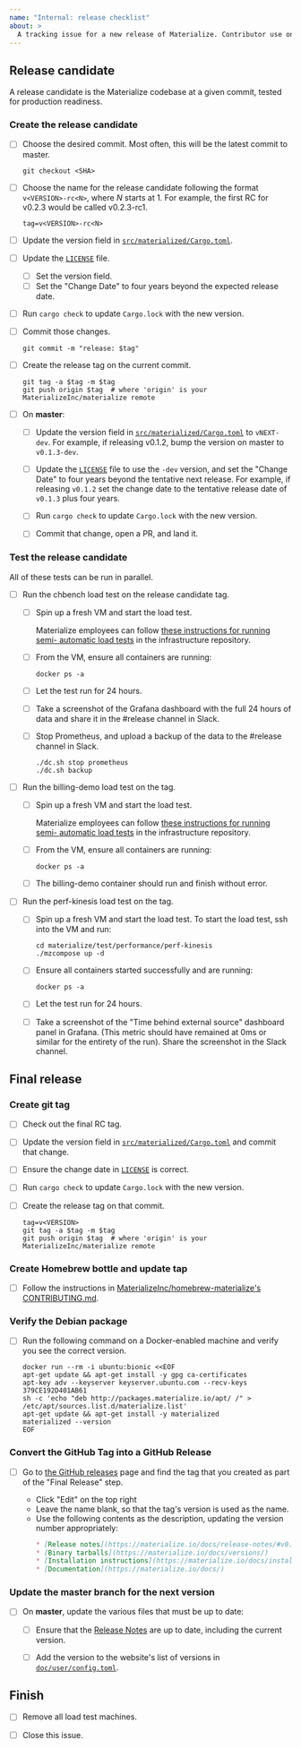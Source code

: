 ```yaml
---
name: "Internal: release checklist"
about: >
  A tracking issue for a new release of Materialize. Contributor use only.
---
```


## Release candidate

A release candidate is the Materialize codebase at a given commit, tested for
production readiness.

### Create the release candidate

- [ ] Choose the desired commit. Most often, this will be the latest commit to
  master.

  ```shell
  git checkout <SHA>
  ```

- [ ] Choose the name for the release candidate following the format
  `v<VERSION>-rc<N>`, where _N_ starts at 1. For example, the first RC for
  v0.2.3 would be called v0.2.3-rc1.

  ```shell
  tag=v<VERSION>-rc<N>
  ```

- [ ] Update the version field in [`src/materialized/Cargo.toml`].

- [ ] Update the [`LICENSE`] file.

  - [ ] Set the version field.
  - [ ] Set the "Change Date" to four years beyond the expected release date.

- [ ] Run `cargo check` to update `Cargo.lock` with the new version.

- [ ] Commit those changes.

   ```shell
   git commit -m "release: $tag"
   ```

- [ ] Create the release tag on the current commit.

  ```shell
  git tag -a $tag -m $tag
  git push origin $tag  # where 'origin' is your MaterializeInc/materialize remote
  ```

- [ ] On **master**:

  - [ ] Update the version field in
    [`src/materialized/Cargo.toml`](../../src/materialized/Cargo.toml) to
    `vNEXT-dev`. For example, if releasing v0.1.2, bump the version on master to
    `v0.1.3-dev`.

  - [ ] Update the [`LICENSE`](/LICENSE) file to use the `-dev` version, and
    set the "Change Date" to four years beyond the tentative next release.
    For example, if releasing `v0.1.2` set the change date to the tentative
    release date of `v0.1.3` plus four years.

  - [ ] Run `cargo check` to update `Cargo.lock` with the new version.

  - [ ] Commit that change, open a PR, and land it.


### Test the release candidate

All of these tests can be run in parallel.

- [ ] Run the chbench load test on the release candidate tag.

  - [ ] Spin up a fresh VM and start the load test.

    Materialize employees can follow [these instructions for running semi-
    automatic load tests][load-instr] in the infrastructure
    repository.

    [load-instr]: https://github.com/MaterializeInc/infra/tree/master/cloud#starting-a-load-test

  - [ ] From the VM, ensure all containers are running:

    ```shell script
    docker ps -a
    ```

  - [ ] Let the test run for 24 hours.

  - [ ] Take a screenshot of the Grafana dashboard with the full 24 hours of
    data and share it in the #release channel in Slack.

  - [ ] Stop Prometheus, and upload a backup of the data to the #release
    channel in Slack.

    ```shell
    ./dc.sh stop prometheus
    ./dc.sh backup
    ```

- [ ] Run the billing-demo load test on the tag.

  - [ ] Spin up a fresh VM and start the load test.

    Materialize employees can follow [these instructions for running semi-
    automatic load tests][load-instr] in the infrastructure
    repository.

    [load-instr]: https://github.com/MaterializeInc/infra/tree/master/cloud#starting-a-load-test


  - [ ] From the VM, ensure all containers are running:

    ```shell script
    docker ps -a
    ```

  - [ ] The billing-demo container should run and finish without error.

- [ ] Run the perf-kinesis load test on the tag.

  - [ ] Spin up a fresh VM and start the load test. To start the load test, ssh
    into the VM and run:

    ```shell
    cd materialize/test/performance/perf-kinesis
    ./mzcompose up -d
    ```

  - [ ] Ensure all containers started successfully and are running:

    ```shell
    docker ps -a
    ```

  - [ ] Let the test run for 24 hours.

  - [ ] Take a screenshot of the "Time behind external source" dashboard panel
    in Grafana. (This metric should have remained at 0ms or similar for the entirety
    of the run). Share the screenshot in the Slack channel.

## Final release

### Create git tag

- [ ] Check out the final RC tag.

- [ ] Update the version field in
  [`src/materialized/Cargo.toml`](../../src/materialized/Cargo.toml) and commit
  that change.

- [ ] Ensure the change date in [`LICENSE`](/../) is correct.

- [ ] Run `cargo check` to update `Cargo.lock` with the new version.

- [ ] Create the release tag on that commit.

  ```shell
  tag=v<VERSION>
  git tag -a $tag -m $tag
  git push origin $tag  # where 'origin' is your MaterializeInc/materialize remote
  ```

### Create Homebrew bottle and update tap

- [ ] Follow the instructions in [MaterializeInc/homebrew-materialize's
  CONTRIBUTING.md][homebrew-guide].

### Verify the Debian package

- [ ] Run the following command on a Docker-enabled machine and verify you see
  the correct version.

  ```shell
  docker run --rm -i ubuntu:bionic <<EOF
  apt-get update && apt-get install -y gpg ca-certificates
  apt-key adv --keyserver keyserver.ubuntu.com --recv-keys 379CE192D401AB61
  sh -c 'echo "deb http://packages.materialize.io/apt/ /" > /etc/apt/sources.list.d/materialize.list'
  apt-get update && apt-get install -y materialized
  materialized --version
  EOF
  ```

[bintray]: https://bintray.com/beta/#/materialize/apt/materialized

### Convert the GitHub Tag into a GitHub Release

- [ ] Go to [the GitHub releases][releases] page and find the tag that you
  created as part of the "Final Release" step.

  - Click "Edit" on the top right
  - Leave the name blank, so that the tag's version is used as the name.
  - Use the following contents as the description, updating the version
    number appropriately:
    ```markdown
    * [Release notes](https://materialize.io/docs/release-notes/#v0.#.#)
    * [Binary tarballs](https://materialize.io/docs/versions/)
    * [Installation instructions](https://materialize.io/docs/install/)
    * [Documentation](https://materialize.io/docs/)
    ```

### Update the master branch for the next version

- [ ] On **master**, update the various files that must be up to date:

  - [ ] Ensure that the [Release Notes] are up
    to date, including the current version.

  - [ ] Add the version to the website's list of versions in
    [`doc/user/config.toml`].

## Finish

- [ ] Remove all load test machines.

- [ ] Close this issue.

[`doc/user/config.toml`]: https://github.com/MaterializeInc/materialize/blob/master/doc/user/config.toml
[`LICENSE`]: https://github.com/MaterializeInc/materialize/tree/master/LICENSE
[`src/materialized/Cargo.toml`]: https://github.com/MaterializeInc/materialize/tree/master/src/materialized/Cargo.toml
[homebrew-guide]: https://github.com/MaterializeInc/homebrew-materialize/blob/master/CONTRIBUTING.md
[Release Notes]: https://github.com/MaterializeInc/materialize/tree/master/doc/user/content/release-notes.md
[releases]: https://github.com/MaterializeInc/materialize/releases
[v0.1.2]: https://github.com/MaterializeInc/materialize/releases/tag/v0.1.2
